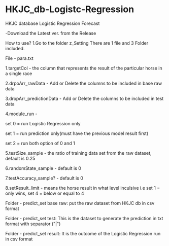 # HKJC_db-Logistc-Regression
HKJC database Logistic Regression Forecast

-Download the Latest ver. from the Release

How to use?
1.Go to the folder z_Setting
There are 1 file and 3 Folder included.

File - para.txt

1.targetCol - the column that represents the result of the particular horse in a single race

2.drpoArr_rawData - Add or Delete the columns to be included in base raw data

3.dropArr_predictionData - Add or Delete the columns to be included in test data

4.module_run - 

set 0 = run Logistic Regression only

set 1 = run prediction only(must have the previous model result first)

set 2 = run both option of 0 and 1

5.testSize_sample - the ratio of training data set from the raw dataset, default is 0.25

6.randomState_sample - default is 0

7.testAccuracy_sample? - default is 0

8.setResult_limit - means the horse result in what level inculsive i.e set 1 = only wins, set 4 = below or equal to 4


Folder - predict_set base raw:
put the raw dataset from HKJC db in csv format

Folder - predict_set test:
This is the dataset to generate the prediction in txt format with separator ("|")

Folder - predict_set result:
It is the outcome of the Logistic Regression run in csv format

